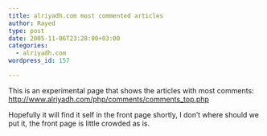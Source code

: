 ```yaml
---
title: alriyadh.com most commented articles
author: Rayed
type: post
date: 2005-11-06T23:28:00+03:00
categories:
  - alriyadh.com
wordpress_id: 157

---
```

<p>This is an experimental page that shows the articles with most comments:<br />
<a href="http://www.alriyadh.com/php/comments/comments_top.php">http://www.alriyadh.com/php/comments/comments_top.php</a></p>
<p>Hopefully it will find it self in the front page shortly, I don&#8217;t where should we put it, the front page is little crowded as is.</p>
